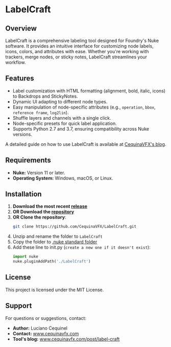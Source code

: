 # LabelCraft

## Overview
LabelCraft is a comprehensive labeling tool designed for Foundry's Nuke software. It provides an intuitive interface for customizing node labels, icons, colors, and attributes with ease. Whether you're working with trackers, merge nodes, or sticky notes, LabelCraft streamlines your workflow.

## Features
- Label customization with HTML formatting (alignment, bold, italic, icons) to Backdrops and StickyNotes.
- Dynamic UI adapting to different node types.
- Easy manipulation of node-specific attributes (e.g., `operation`, `bbox`, `reference frame`, `log2lin`).
- Shuffle layers and channels with a single click.
- Node-specific presets for quick label application.
- Supports Python 2.7 and 3.7, ensuring compatibility across Nuke versions.

A detailed guide on how to use LabelCraft is available at [CequinaVFX's blog](https://www.cequinavfx.com/post/label-craft).

## Requirements
- **Nuke:** Version 11 or later.
- **Operating System:** Windows, macOS, or Linux.

## Installation
1. **Download the most recent [release](https://github.com/CequinaVFX/LabelCraft/releases)**
2. **OR Download the [repository]( https://github.com/CequinaVFX/LabelCraft)**
3. **OR Clone the repository**:
   ```bash
   git clone https://github.com/CequinaVFX/LabelCraft.git
   ```
4. Unzip and rename the folder to `LabelCraft`
5. Copy the folder to [.nuke standard folder](https://learn.foundry.com/nuke/12.2/content/user_guide/configuring_nuke/finding_nuke_home.html)
6. Add these line to init.py (`create a new one if it doesn't exist`):
   ```python
   import nuke 
   nuke.pluginAddPath('./LabelCraft')
   ```

## License
This project is licensed under the MIT License.

## Support
For questions or suggestions, contact:
- **Author:** Luciano Cequinel
- **Contact:** www.cequinavfx.com
- **Tool's blog:** www.cequinavfx.com/post/label-craft
